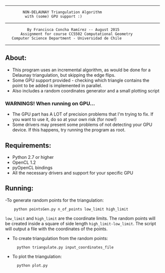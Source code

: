 **********************************************************************
	    	NON-DELAUNAY Triangulation Algorithm
		     with (some) GPU support :)
**********************************************************************
              By Francisca Concha Ramírez -- August 2015
           Assignment for course CC5502 Computational Geometry
	   Computer Science Department - Universidad de Chile
**********************************************************************

## About:
- This program uses an incremental algorithm, as would be done for a Delaunay
  triangulation, but skipping the edge flips.
- Some GPU support provided - checking which triangle contains the point to
  be added is implemented in parallel.
- Also includes a random coordinates generator and a small plotting script

### WARNINGS! When running on GPU...
- The GPU part has A LOT of precision problems that I'm trying to fix. 
  If you want to use it, do so at your own risk (for now!)
- Some drivers may present some problems of not detecting your GPU device.
  If this happens, try running the program as root.

## Requirements:
- Python 2.7 or higher
- OpenCL 1.2
- pyOpenCL bindings
- All the necessary drivers and support for your specific GPU

## Running:
-To generate random points for the triangulation:

        python pointsGen.py n_of_points low_limit high_limit

`low_limit` and `high_limit` are the coordinate limits. The random points will be created inside a square of side length `high_limit-low_limit`. The script will output a file with the coordinates of the points.

- To create triangulation from the random points:

        python triangulate.py input_coordinates_file

- To plot the triangulation:

	    python plot.py
